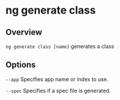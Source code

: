 <!-- Links in /docs/documentation should NOT have `.md` at the end, because they end up in our wiki at release. -->

# ng generate class

## Overview
`ng generate class [name]` generates a class

## Options
`--app` Specifies app name or index to use.

`--spec` Specifies if a spec file is generated.
